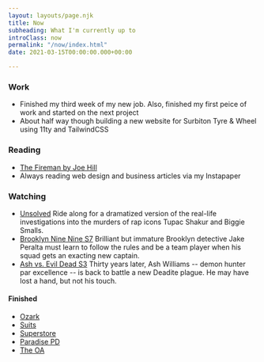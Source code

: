 ```yaml
---
layout: layouts/page.njk
title: Now
subheading: What I'm currently up to
introClass: now
permalink: "/now/index.html"
date: 2021-03-15T00:00:00.000+00:00

---
```

### Work

* Finished my third week of my new job. Also, finished my first peice of work and started on the next project
* About half way though building a new website for Surbiton Tyre & Wheel using 11ty and TailwindCSS

### Reading

* [The Fireman by Joe Hill](https://beta.readng.co/book/the-fireman-by-joe-hill-WPOnt "The Fireman by Joe Hill")
* Always reading web design and business articles via my Instapaper

### Watching

* [Unsolved](https://www.netflix.com/gb/title/80177416)
  Ride along for a dramatized version of the real-life investigations into the murders of rap icons Tupac Shakur and Biggie Smalls.
* [Brooklyn Nine Nine S7](https://www.netflix.com/gb/title/70281562)
  Brilliant but immature Brooklyn detective Jake Peralta must learn to follow the rules and be a team player when his squad gets an exacting new captain.
* [Ash vs. Evil Dead S3](https://www.netflix.com/gb/title/80049277)
  Thirty years later, Ash Williams -- demon hunter par excellence -- is back to battle a new Deadite plague. He may have lost a hand, but not his touch.

#### Finished

  * [Ozark](https://www.netflix.com/gb/title/80117552 "Ozark on Netflix")
  * [Suits](https://www.netflix.com/gb/title/70195800 "Suits on Netflix")
  * [Superstore](https://www.netflix.com/gb/title/80061132 "Superstore on Netflix")
  * [Paradise PD](https://www.netflix.com/gb/title/80191522 "Paradise PD on Netflix")
  * [The OA](https://www.netflix.com/gb/title/80044950 "The OA on Netflix")